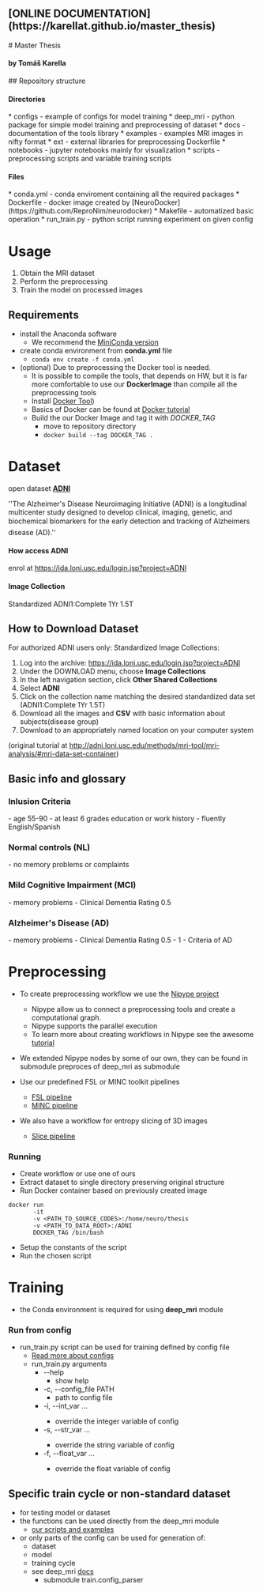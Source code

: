 <h2>[ONLINE DOCUMENTATION](https://karellat.github.io/master_thesis) </h2>
# Master Thesis
<h4>by Tomáš Karella </h4>
## Repository structure
<h4>Directories</h4>
* configs - example of configs for model training
* deep_mri - python package for simple model training and preprocessing of dataset
* docs - documentation of the tools library
* examples - examples MRI images in nifty format  
* ext - external libraries for preprocessing Dockerfile
* notebooks - jupyter notebooks mainly for visualization
* scripts - preprocessing scripts and variable training scripts

<h4>Files</h4>
* conda.yml - conda enviroment containing all the required packages
* Dockerfile - docker image created by  [NeuroDocker](https://github.com/ReproNim/neurodocker)
* Makefile - automatized basic operation 
* run_train.py - python script running experiment on given config

# Usage
1. Obtain the MRI dataset
2. Perform the preprocessing
3. Train the model on processed images

## Requirements
* install the Anaconda software
    * We recommend the [MiniConda version](https://docs.conda.io/en/latest/miniconda.html)
* create conda environment from **conda.yml** file 
    * ``conda env create -f conda.yml``
* (optional) Due to preprocessing the Docker tool is needed. 
    * It is possible to compile the tools, that depends on HW, but it is far more comfortable to use our **DockerImage** than compile all the preprocessing tools 
    * Install [Docker Tool](https://docs.docker.com/get-docker)) 
    * Basics of Docker can be found at [Docker tutorial](https://docs.docker.com/get-started)
    * Build the our Docker Image and tag it with *DOCKER_TAG*
        * move to repository directory 
        * ``docker build --tag DOCKER_TAG .``
        
# Dataset
open dataset [**ADNI**](http://adni.loni.usc.edu/)

''The Alzheimer's Disease Neuroimaging Initiative (ADNI) is a longitudinal multicenter study designed to develop clinical, imaging, genetic, and biochemical biomarkers for the early detection and tracking of Alzheimers disease (AD).'' 
#### How access **ADNI** 
enrol at https://ida.loni.usc.edu/login.jsp?project=ADNI
#### Image Collection
Standardized ADNI1:Complete 1Yr 1.5T 
## How to Download Dataset
For authorized ADNI users only:
Standardized Image Collections:
1. Log into the archive: https://ida.loni.usc.edu/login.jsp?project=ADNI
2. Under the DOWNLOAD menu, choose **Image Collections**
3. In the left navigation section, click **Other Shared Collections**
4. Select **ADNI**
5. Click on the collection name matching the desired standardized data set (ADNI1:Complete 1Yr 1.5T)
6. Download all the images and **CSV** with basic information about subjects(disease group)
7. Download to an appropriately named location on your computer system 

(original tutorial at http://adni.loni.usc.edu/methods/mri-tool/mri-analysis/#mri-data-set-container)

## Basic info and glossary
<h3>Inlusion Criteria</h3>
- age 55-90
- at least 6 grades education or work history
- fluently English/Spanish

<h3>Normal controls (NL)</h3>
- no memory problems or complaints

<h3> Mild Cognitive Impairment (MCI) </h3>
- memory problems
- Clinical Dementia Rating 0.5

<h3>Alzheimer's Disease (AD) </h3>
- memory problems
- Clinical Dementia Rating 0.5 - 1
- Criteria of AD


# Preprocessing
* To create preprocessing workflow we use the [Nipype project](https://nipype.readthedocs.io/en/latest/)
    * Nipype allow us to connect a preprocessing tools and create a computational graph.
    * Nipype supports the parallel execution
    * To learn more about creating workflows in Nipype see the awesome [tutorial](https://nipype.readthedocs.io/en/latest)
    
* We extended Nipype nodes by some of our own, they can be found in submodule preproces of deep_mri as submodule 
* Use our predefined FSL or MINC toolkit pipelines 
    * [FSL pipeline](./scripts/preprocess/fsl_pipeline.py)
    * [MINC pipeline](./scripts/preprocess/minc_pipeline.py)   
* We also have a workflow for entropy slicing of 3D images
    * [Slice pipeline](scripts/preprocess/slicer_pipeline.py)
### Running
* Create workflow or use one of ours 
* Extract dataset to single directory preserving original structure
* Run Docker container based on previously created image 
```
docker run 
       -it 
       -v <PATH_TO_SOURCE_CODES>:/home/neuro/thesis 
       -v <PATH_TO_DATA_ROOT>:/ADNI 
       DOCKER_TAG /bin/bash
```
* Setup the constants of the script
* Run the chosen script

# Training
* the Conda environment is required for using **deep_mri** module
### Run from config
* run_train.py script can be used for training defined by config file
    * [Read more about configs](./configs/README.md)
    * run_train.py arguments
         * --help
            * show help
         * -c, --config_file PATH 
            * path to config file
         * -i, --int_var <TEXT INTEGER>...
            * override the integer variable of config <NAME VALUE> 
         * -s, --str_var <TEXT TEXT>...
            * override the string variable of config <NAME VALUE> 
         * -f, --float_var <TEXT FLOAT>...
            * override the float variable of config <NAME VALUE> 
## Specific train cycle or non-standard dataset
* for testing model or dataset
* the functions can be used directly from the deep_mri module
    * [our scripts and examples](./scripts)
* or only parts of the config can be used for generation of:
    * dataset
    * model 
    * training cycle 
    * see deep_mri [docs](docs/index.html) 
        * submodule train.config_parser

